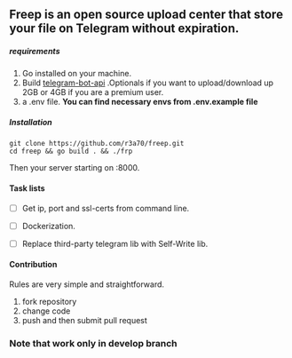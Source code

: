 ## **Freep** is an open source upload center that store your file on **Telegram** without expiration.

##### requirements
1. Go installed on your machine.
2. Build [telegram-bot-api](https://tdlib.github.io/telegram-bot-api/build.html) .Optionals if you want to upload/download up 2GB or 4GB if you are a premium user.
3. a .env file. **You can find necessary envs from .env.example file**

##### Installation

```
git clone https://github.com/r3a70/freep.git
cd freep && go build . && ./frp
```
Then your server starting on :8000.

#### Task lists
- [ ] Get ip, port and ssl-certs from command line.
- [ ] Dockerization.
- [ ] Replace third-party telegram lib with Self-Write lib.


#### Contribution
Rules are very simple and straightforward.
1. fork repository 
2. change code
3. push and then submit pull request

### Note that work only in develop branch
